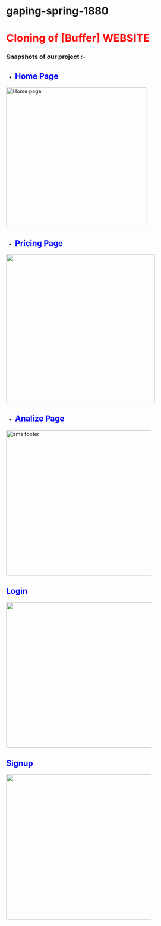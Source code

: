 # gaping-spring-1880
# <span style="color:red"> Cloning of [Buffer] WEBSITE</span>



### Snapshots of our project :- 

- ## <span style="color:blue"> Home Page </span>

<img width="377" alt="Home page" src="https://miro.medium.com/max/700/1*5EGApnWaGzam6QFebnfvVg.png">



- ## <span style="color:blue"> Pricing Page</span>

<img width="400" alt="" src="https://miro.medium.com/max/1400/1*DhhH9H4G2_XqpTyRiM9a0Q.png">


- ## <span style="color:blue">Analize Page</span>
 <img width="391" alt="zms footer" src="https://miro.medium.com/max/1400/1*QI332NLAyazbdsLkDel5xA.png">
 
  ## <span style="color:blue">Login</span>
 <img width="391" alt="" src="https://miro.medium.com/max/1400/1*E410dOkQBetq-0zPm-CfJQ.png">
 
  ## <span style="color:blue">Signup</span>
 <img width="391" alt="" src="https://miro.medium.com/max/1400/1*pJ3kmrd8AQCxRZyIfzpSFQ.png">
 
